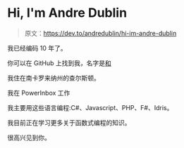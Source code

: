 # Hi, I'm Andre Dublin

> 原文：<https://dev.to/andredublin/hi-im-andre-dublin>

我已经编码 10 年了。

你可以在 GitHub 上找到我，名字是[和](https://github.com/andredublin)

我住在南卡罗来纳州的查尔斯顿。

我在 PowerInbox 工作

我主要用这些语言编程:C#、Javascript、PHP、F#、Idris。

我目前正在学习更多关于函数式编程的知识。

很高兴见到你。